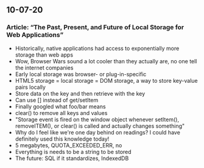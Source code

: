 ## 10-07-20

### Article: “The Past, Present, and Future of Local Storage for Web Applications”

- Historically, native applications had access to exponentially more storage than web apps
- Wow, Browser Wars sound a lot cooler than they actually are, no one tell the internet companies
- Early local storage was browser- or plug-in-specific
- HTML5 storage = local storage = DOM storage, a way to store key-value pairs locally
- Store data on the key and then retrieve with the key
- Can use [] instead of get/setItem
- Finally googled what foo/bar means
- clear() to remove all keys and values
- "Storage event is fired on the window object whenever setItem(), removeITEM(), or clear() is called and actually changes something"
- Why do I feel like we're one day behind on readings? I could have definitely used this knowledge today!
- 5 megabytes, QUOTA_EXCEEDED_ERR, no
- Everything is needs to be a string to be stored
- The future: SQL if it standardizes, IndexedDB
